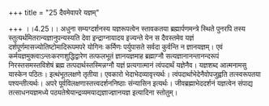 +++
title = "25 दैवमेवापरे यज्ञम्"

+++
।।4.25।। अधुना सम्यग्दर्शनस्य यज्ञरूपत्वेन स्तावकतया ब्रह्मार्पणमन्त्रे
स्थिते पुनरपि तस्य स्तुत्यर्थमितरान्यज्ञानुपन्यस्यति देवा
इन्द्राग्नायादय इज्यन्ते येन स दैवस्तमेव यज्ञं
दर्शपूर्णमासज्योतिष्टोमादिरूपमपरे योगिनः कर्मिणः पर्युपासते सर्वदा
कुर्वन्ति न ज्ञानयज्ञम्। एवं कर्मयज्ञमुक्त्वाऽन्तःकरणशुद्धिद्वारेण
तत्फलभूतं ज्ञानयज्ञमाह ब्रह्माग्नौ सत्यज्ञानानन्तानन्दरूपं
निरस्तसमस्तविशेषं ब्रह्म तत्पदार्थस्तस्मिन्नग्नौ यज्ञं प्रत्यगात्मानं
त्वंपदार्थं यज्ञेनैव। यज्ञशब्द आत्मनामसु यास्केन पठितः। इत्थंभूतलक्षणे
तृतीया। एवकारो भेदाभेदव्यावृत्त्यर्थः। त्वंपदार्थाभेदेनैवोपजुह्वति
तत्स्वरूपतया पश्यन्तीत्यर्थः। अपरे पूर्वविलक्षणास्तत्त्वदर्शननिष्ठाः
संन्यासिन इत्यर्थः। जीवब्रह्माभेददर्शनं यज्ञत्वेन संपाद्य
तत्साधनयज्ञमध्ये पठ्यतेश्रेयान्द्रव्यमयाद्यज्ञाज्ज्ञानयज्ञ इत्यादिना
स्तोतुम्।
